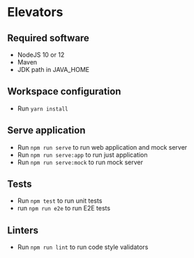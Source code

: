 # Elevators

## Required software

- NodeJS 10 or 12
- Maven
- JDK path in JAVA_HOME

## Workspace configuration

- Run `yarn install`

## Serve application

- Run `npm run serve` to run web application and mock server
- Run `npm run serve:app` to run just application
- Run `npm run serve:mock` to run mock server

## Tests

- Run `npm test` to run unit tests
- run `npm run e2e` to run E2E tests

## Linters

- Run `npm run lint` to run code style validators


